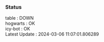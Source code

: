 ### Status


table : DOWN  
hogwarts : OK  
icy-bot : OK  
Latest Update : 2024-03-06 11:07:01.806289
